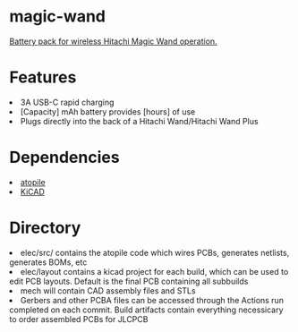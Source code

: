 # magic-wand
<a href="https://eigenlucy.github.io/projects/magic-wand">Battery pack for wireless Hitachi Magic Wand operation.</a>

# Features
<li>3A USB-C rapid charging</li>
<li> [Capacity] mAh battery provides [hours] of  use</li>
<li>Plugs directly into the back of a Hitachi Wand/Hitachi Wand Plus</li>

# Dependencies
<li><a href="https://docs.atopile.io/latest/">atopile</a></li>
<li><a href="https://www.kicad.org/">KiCAD</a></li>

# Directory
<li>elec/src/ contains the atopile code which wires PCBs, generates netlists, generates BOMs, etc</li>
<li>elec/layout contains a kicad project for each build, which can be used to edit PCB layouts. Default is the final PCB containing all subbuilds</li>
<li>mech will contain CAD assembly files and STLs</li>
<li>Gerbers and other PCBA files can be accessed through the Actions run completed on each commit. Build artifacts contain everything necessicary to order assembled PCBs for JLCPCB</li>
